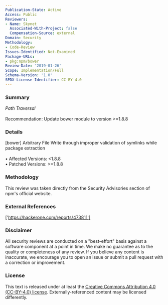 ```yaml
---
Publication-State: Active
Access: Public
Reviewers:
- Name: Skynet
  Associated-With-Project: false
  Compensation-Source: external
Domain: Security
Methodology:
- Code-Review
Issues-Identified: Not-Examined
Package-URLs:
- pkg:npm/bower
Review-Date: '2019-01-26'
Scope: Implementation/Full
Schema-Version: '1.0'
SPDX-License-Identifier: CC-BY-4.0
---
```

### Summary
*Path Traversal*<br><br>Recommendation: Update bower module to version >=1.8.8
### Details
[bower] Arbitrary File Write through improper validation of symlinks while package extraction
<br><br>• Affected Versions: <1.8.8
<br>• Patched Versions: >=1.8.8
### Methodology
This review was taken directly from the Security Advisories section of npm's official website.
### External References
['https://hackerone.com/reports/473811']
### Disclaimer
All security reviews are conducted on a "best-effort" basis against a software component at a point in time. We make no guarantee as to the quality or completeness of any review. If you believe any content is inaccurate, we encourage you to open an issue or submit a pull request with a correction or improvement.
### License
This text is released under at least the [Creative Commons Attribution 4.0 (CC-BY-4.0) license](https://creativecommons.org/licenses/by/4.0/legalcode.txt). Externally-referenced content may be licensed differently.
